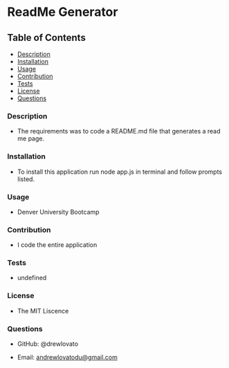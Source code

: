 
# ReadMe Generator

## Table of Contents
- [Description](#description)
- [Installation](#installation)
- [Usage](#Usage)
- [Contribution](#contribution)
- [Tests](#tests)
- [License](#license)
- [Questions](#questions)

### Description

  - The requirements was to code a README.md file that generates a read me page. 


### Installation

  - To install this application run node app.js in terminal and follow prompts listed.


### Usage

  - Denver University Bootcamp


### Contribution

  - I code the entire application


### Tests

  - undefined


### License

  - The MIT Liscence


### Questions

  - GitHub: @drewlovato

  - Email: andrewlovatodu@gmail.com